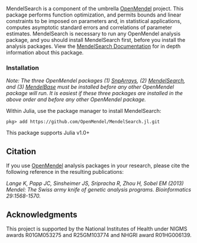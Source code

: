 MendelSearch is a component of the umbrella [OpenMendel](https://openmendel.github.io) project. This package performs function optimization, and permits bounds and linear constraints to be imposed on parameters and, in statistical applications, computes asymptotic standard errors and correlations of parameter estimates. MendelSearch is necessary to run any OpenMendel analysis package, and you should install MendelSearch first, before you install the analysis packages. View the [MendelSearch Documentation](https://github.com/OpenMendel/MendelSearch.jl/tree/master/docs/SearchDocumentation.pdf) for in depth information about this package.

### Installation
*Note: The three OpenMendel packages (1) [SnpArrays](https://openmendel.github.io/SnpArrays.jl/latest/), (2) [MendelSearch](https://openmendel.github.io/MendelSearch.jl), and (3) [MendelBase](https://openmendel.github.io/MendelBase.jl) must be installed before any other OpenMendel package will run. It is easiest if these three packages are installed in the above order and before any other OpenMendel package.*

Within Julia, use the package manager to install MendelSearch:

    pkg> add https://github.com/OpenMendel/MendelSearch.jl.git

This package supports Julia v1.0+

## Citation

If you use [OpenMendel](https://openmendel.github.io) analysis packages in your research, please cite the following reference in the resulting publications:

*Lange K, Papp JC, Sinsheimer JS, Sripracha R, Zhou H, Sobel EM (2013) Mendel: The Swiss army knife of genetic analysis programs. Bioinformatics 29:1568-1570.*

<!--- ## Contributing
We welcome contributions to this Open Source project. To contribute, follow this procedure ... --->

## Acknowledgments

This project is supported by the National Institutes of Health under NIGMS awards R01GM053275 and R25GM103774 and NHGRI award R01HG006139.
